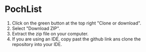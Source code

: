 # PochList

1. Click on the green button at the top right "Clone or download".
2. Select "Download ZIP".
3. Extract the zip file on your computer.
4. If you are using an IDE, copy past the github link ans clone the repository into your IDE.